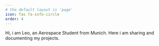 ```yaml
---
# the default layout is 'page'
icon: fas fa-info-circle
order: 4
---
```

Hi, i am Leo, an Aerospace Student from Munich. Here i am sharing and documenting my projects.